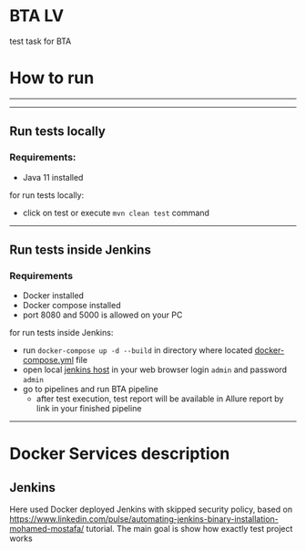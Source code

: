 # BTA LV
test task for BTA

# How to run
___
___
## Run tests locally
### Requirements:
* Java 11 installed

for run tests locally:
- click on test or execute ```mvn clean test``` command
___
## Run tests inside Jenkins
### Requirements
* Docker installed
* Docker compose installed
* port 8080 and 5000 is allowed on your PC

for run tests inside Jenkins:
- run ```docker-compose up -d --build``` in directory where located [docker-compose.yml](docker-compose.yml) file
- open local [jenkins host](http://localhost:8080) in your web browser login ```admin``` and password ```admin```
- go to pipelines and run BTA pipeline
    - after test execution, test report will be available in Allure report by link in your finished pipeline

---
# Docker Services description
## Jenkins
Here used Docker deployed Jenkins with skipped security policy, based on https://www.linkedin.com/pulse/automating-jenkins-binary-installation-mohamed-mostafa/ tutorial. The main goal is show how exactly test project works